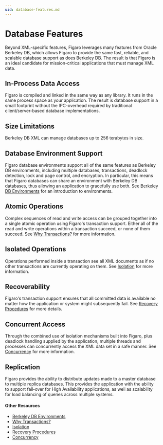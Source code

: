 ```yaml
---
uid: database-features.md
---
```


# Database Features

Beyond XML-specific features, Figaro leverages many features from Oracle Berkeley DB, which allows Figaro to provide the same fast, reliable, and scalable database support as does Berkeley DB. The result is that Figaro is an ideal candidate for mission-critical applications that must manage XML data.

## In-Process Data Access

Figaro is compiled and linked in the same way as any library. It runs in the same process space as your application. The result is database support in a small footprint without the IPC-overhead required by traditional client/server-based database implementations.

## Size Limitations

Berkeley DB XML can manage databases up to 256 terabytes in size.

## Database Environment Support

Figaro database environments support all of the same features as Berkeley DB environments, including multiple databases, transactions, deadlock detection, lock and page control, and encryption. In particular, this means that Figaro databases can share an environment with Berkeley DB databases, thus allowing an application to gracefully use both. See [Berkeley DB Environments](xref:berkeley-db-environments.md) for an introduction to environments.


## Atomic Operations

Complex sequences of read and write access can be grouped together into a single atomic operation using Figaro's transaction support. Either all of the read and write operations within a transaction succeed, or none of them succeed. See [Why Transactions?](xref:why-transactions.md) for more information.


## Isolated Operations

Operations performed inside a transaction see all XML documents as if no other transactions are currently operating on them. See [Isolation](xref:isolation.md) for more information.

## Recoverability

Figaro's transaction support ensures that all committed data is available no matter how the application or system might subsequently fail. See [Recovery Procedures](xref:recovery-procedures.md) for more details.

## Concurrent Access

Through the combined use of isolation mechanisms built into Figaro, plus deadlock handling supplied by the application, multiple threads and processes can concurrently access the XML data set in a safe manner. See [Concurrency](xref:concurrency.md) for more information.


## Replication

Figaro provides the ability to distribute updates made to a master database to multiple replica databases. This provides the application with the ability to support fail-over for High Availability applications, as well as scalability for load balancing of queries across multiple systems.

#### Other Resources
* [Berkeley DB Environments](xref:berkeley-db-environments.md)
* [Why Transactions?](xref:why-transactions.md)
* [Isolation](xref:isolation.md)
* [Recovery Procedures](xref:recovery-procedures.md)
* [Concurrency](xref:concurrency.md)